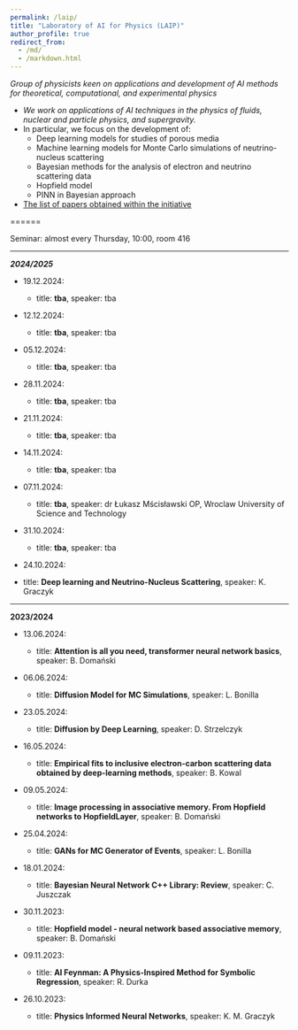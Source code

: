 ```yaml
---
permalink: /laip/
title: "Laboratory of AI for Physics (LAIP)"
author_profile: true
redirect_from: 
  - /md/
  - /markdown.html
---
```


_Group of physicists keen on applications and development of AI methods for theoretical, computational, and experimental physics_

* _We work on applications of AI techniques in the physics of fluids, nuclear and particle physics, and supergravity._
* In particular, we focus on the development of:
    * Deep learning models for studies of porous media
    * Machine learning models for Monte Carlo simulations of neutrino-nucleus scattering
    * Bayesian methods for the analysis of electron and neutrino scattering data
    * Hopfield model
    * PINN in Bayesian approach
* [The list of papers obtained within the initiative](https://kgraczyk.github.io/dlphysics/)

======

Seminar: almost every Thursday, 10:00, room 416

---

___2024/2025___

* 19.12.2024:
  * title: __tba__, speaker: tba

* 12.12.2024:
  * title: __tba__, speaker: tba

* 05.12.2024:
  * title: __tba__, speaker: tba

* 28.11.2024:
  * title: __tba__, speaker: tba

* 21.11.2024:
  * title: __tba__, speaker: tba

* 14.11.2024:
  * title: __tba__, speaker: tba

* 07.11.2024:
  * title: __tba__, speaker: dr Łukasz Mścisławski OP, Wroclaw University of Science and Technology

* 31.10.2024:
  * title: __tba__, speaker: tba

 * 24.10.2024:
  * title: __Deep learning and Neutrino-Nucleus Scattering__, speaker: K. Graczyk

    



---
__2023/2024__


* 13.06.2024:
  * title: __Attention is all you need, transformer neural network basics__, speaker: B. Domański
   
* 06.06.2024:
  * title: __Diffusion Model for MC Simulations__, speaker: L. Bonilla

* 23.05.2024:
  * title: __Diffusion by Deep Learning__, speaker: D. Strzelczyk

* 16.05.2024:
  * title: __Empirical fits to inclusive electron-carbon scattering data obtained by deep-learning methods__, speaker: B. Kowal

* 09.05.2024:
  * title: __Image processing in associative memory. From Hopfield networks to HopfieldLayer__, speaker: B. Domański

* 25.04.2024:
  * title: __GANs for MC Generator of Events__, speaker: L. Bonilla

* 18.01.2024:
  * title: __Bayesian Neural Network C++ Library: Review__, speaker: C. Juszczak

* 30.11.2023:
  * title: __Hopfield model - neural network based associative memory__, speaker: B. Domański

* 09.11.2023:
  * title: __AI Feynman: A Physics-Inspired Method for Symbolic Regression__, speaker: R. Durka

* 26.10.2023:
  * title: __Physics Informed Neural Networks__, speaker: K. M. Graczyk
  
